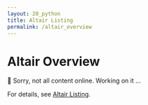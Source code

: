 ```yaml
---
layout: 20_python
title: Altair Listing
permalink: /altair_overview
---
```


# Altair Overview

:construction: Sorry, not all content online. Working on it ... 

For details, see [Altair Listing](altair_listing).


